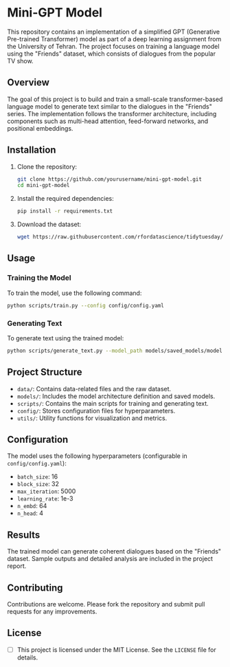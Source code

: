 # Mini-GPT Model

This repository contains an implementation of a simplified GPT (Generative Pre-trained Transformer) model as part of a deep learning assignment from the University of Tehran. The project focuses on training a language model using the "Friends" dataset, which consists of dialogues from the popular TV show.

## Overview

The goal of this project is to build and train a small-scale transformer-based language model to generate text similar to the dialogues in the "Friends" series. The implementation follows the transformer architecture, including components such as multi-head attention, feed-forward networks, and positional embeddings.

## Installation

1. Clone the repository:

   ```bash
   git clone https://github.com/yourusername/mini-gpt-model.git
   cd mini-gpt-model
   ```

2. Install the required dependencies:

   ```bash
   pip install -r requirements.txt
   ```

3. Download the dataset:

   ```bash
   wget https://raw.githubusercontent.com/rfordatascience/tidytuesday/master/data/2020/2020-09-08/friends.csv
   ```

## Usage

### Training the Model

To train the model, use the following command:

```bash
python scripts/train.py --config config/config.yaml
```

### Generating Text

To generate text using the trained model:

```bash
python scripts/generate_text.py --model_path models/saved_models/model.pth
```

## Project Structure

- `data/`: Contains data-related files and the raw dataset.
- `models/`: Includes the model architecture definition and saved models.
- `scripts/`: Contains the main scripts for training and generating text.
- `config/`: Stores configuration files for hyperparameters.
- `utils/`: Utility functions for visualization and metrics.

## Configuration

The model uses the following hyperparameters (configurable in `config/config.yaml`):

- `batch_size`: 16
- `block_size`: 32
- `max_iteration`: 5000
- `learning_rate`: 1e-3
- `n_embd`: 64
- `n_head`: 4

## Results

The trained model can generate coherent dialogues based on the "Friends" dataset. Sample outputs and detailed analysis are included in the project report.

## Contributing

Contributions are welcome. Please fork the repository and submit pull requests for any improvements.

## License

- [ ] This project is licensed under the MIT License. See the `LICENSE` file for details.